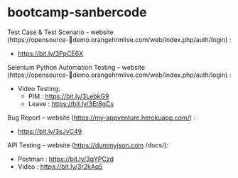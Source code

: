 # bootcamp-sanbercode

Test Case & Test Scenario - website (https://opensource-demo.orangehrmlive.com/web/index.php/auth/login) :
 - https://bit.ly/3PpCE6X

Selenium Python Automation Testing – website (https://opensource-demo.orangehrmlive.com/web/index.php/auth/login) :
 - Video Testing: 
   - PIM : https://bit.ly/3LebkG9
   - Leave : https://bit.ly/3Et8gCs

Bug Report – website (https://my-appventure.herokuapp.com/) :
- https://bit.ly/3sJvC49

API Testing – website (https://dummyjson.com /docs/):
- Postman : https://bit.ly/3qYPCzd
- Video : https://bit.ly/3r2kAq5
